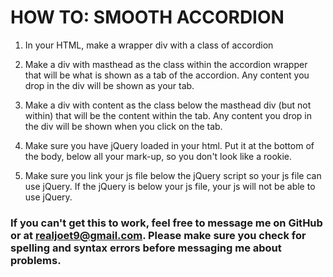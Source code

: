 
HOW TO: SMOOTH ACCORDION
========================


1. In your HTML, make a wrapper div with a class of accordion

2. Make a div with masthead as the class within the accordion wrapper that will be what is shown as a tab of the accordion. Any content you drop in the div will be shown as your tab.

3. Make a div with content as the class below the masthead div (but not within) that will be the content within the tab. Any content you drop in the div will be shown when you click on the tab.

4. Make sure you have jQuery loaded in your html. Put it at the bottom of the body, below all your mark-up, so you don't look like a rookie.

5. Make sure you link your js file below the jQuery script so your js file can use jQuery. If the jQuery is below your js file, your js will not be able to use jQuery.


### If you can't get this to work, feel free to message me on GitHub or at realjoet9@gmail.com. Please make sure you check for spelling and syntax errors before messaging me about problems.